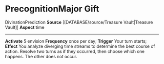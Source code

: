 ﻿---
element: null
id: '105'
item_category: Relics
name: Precognition
prerequisite: null
rarity: Common
rus_type_level: null
school: Divination
source: '[[DATABASE/source/Treasure Vault|Treasure Vault]]'
trait:
- '[[DATABASE/trait/Divination|Divination]]'
- '[[DATABASE/trait/Prediction|Prediction]]'
type: Relic Major Gift

---
# Precognition<span class="item-type">Major Gift</span>

<span class="item-trait">Divination</span><span class="item-trait">Prediction</span>
**Source** [[DATABASE/source/Treasure Vault|Treasure Vault]] 
**Aspect** time

---
**Activate** <span class="action-icon">5</span> envision **Frequency** once per day; **Trigger** Your turn starts; **Effect** You analyze diverging time streams to determine the best course of action. Resolve two turns as if they occurred, then choose which one happens. The other does not occur.
